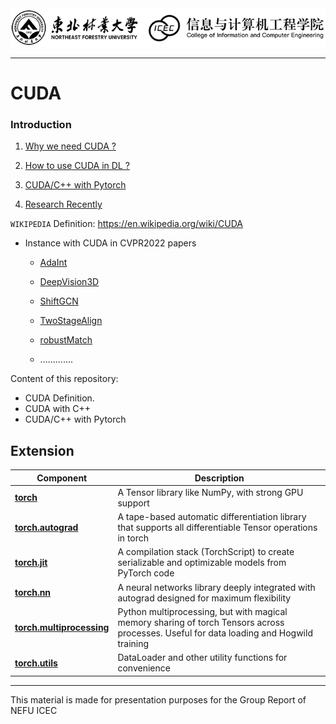 <img src="/pics/logo.png" width="950px"> 


--------------------------------------------------------------------------------

# CUDA

### Introduction

1. [Why we need CUDA ?](https://github.com/moulelin/CUDA-NEFU/wiki/CUDA-Definition)
   
2. [How to use CUDA in DL ?](https://github.com/moulelin/CUDA-NEFU/wiki/CUDA-Grammar)

3. [CUDA/C++ with Pytorch](https://github.com/moulelin/CUDA-NEFU/wiki/CUDA-Pytorch)

4. [Research Recently](https://github.com/moulelin/CUDA-NEFU/wiki/CUDA-Research)
   


`WIKIPEDIA` Definition: https://en.wikipedia.org/wiki/CUDA



- Instance with CUDA in CVPR2022 papers
  - [AdaInt](https://github.com/imcharlesy/adaint)

  - [DeepVision3D](https://github.com/dvlab-research/deepvision3d)
  
  - [ShiftGCN](https://github.com/kchengiva/Shift-GCN)
  
 
  
  - [TwoStageAlign](https://github.com/guoshi28/2stagealign)
  
  - [robustMatch](https://github.com/thinklab-sjtu/robustmatch)
  
  - .............
  
Content of this repository:

- CUDA Definition. 
- CUDA with C++
- CUDA/C++ with Pytorch

## Extension

| Component | Description |
| ---- | --- |
| [**torch**](https://pytorch.org/docs/stable/torch.html) | A Tensor library like NumPy, with strong GPU support |
| [**torch.autograd**](https://pytorch.org/docs/stable/autograd.html) | A tape-based automatic differentiation library that supports all differentiable Tensor operations in torch |
| [**torch.jit**](https://pytorch.org/docs/stable/jit.html) | A compilation stack (TorchScript) to create serializable and optimizable models from PyTorch code  |
| [**torch.nn**](https://pytorch.org/docs/stable/nn.html) | A neural networks library deeply integrated with autograd designed for maximum flexibility |
| [**torch.multiprocessing**](https://pytorch.org/docs/stable/multiprocessing.html) | Python multiprocessing, but with magical memory sharing of torch Tensors across processes. Useful for data loading and Hogwild training |
| [**torch.utils**](https://pytorch.org/docs/stable/data.html) | DataLoader and other utility functions for convenience |



--------------------------------------------------------------------------------
This material is made for presentation purposes for the Group Report of NEFU ICEC






